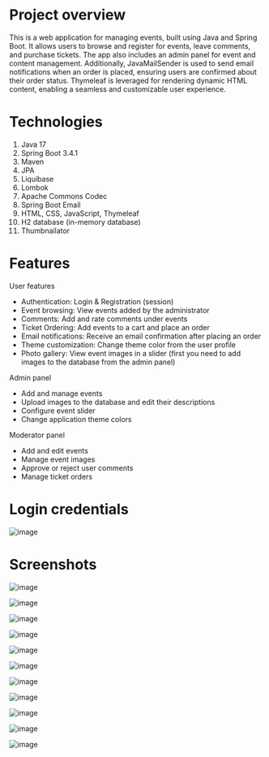 # Project overview
This is a web application for managing events, built using Java and Spring Boot. It allows users to browse and register for events, leave comments, and purchase tickets. The app also includes an admin panel for event and content management. Additionally, JavaMailSender is used to send email notifications when an order is placed, ensuring users are confirmed about their order status. Thymeleaf is leveraged for rendering dynamic HTML content, enabling a seamless and customizable user experience.
 
# Technologies
1. Java 17
2. Spring Boot 3.4.1
3. Maven
4. JPA
5. Liquibase
6. Lombok
7. Apache Commons Codec
8. Spring Boot Email
9. HTML, CSS, JavaScript, Thymeleaf
10. H2 database (in-memory database)
11. Thumbnailator

# Features
User features
- Authentication: Login & Registration (session)
- Event browsing: View events added by the administrator
- Comments: Add and rate comments under events
- Ticket Ordering: Add events to a cart and place an order
- Email notifications: Receive an email confirmation after placing an order
- Theme customization: Change theme color from the user profile
- Photo gallery: View event images in a slider (first you need to add images to the database from the admin panel)

Admin panel
- Add and manage events
- Upload images to the database and edit their descriptions
- Configure event slider
- Change application theme colors

Moderator panel
- Add and edit events
- Manage event images
- Approve or reject user comments
- Manage ticket orders

# Login credentials

![image](https://github.com/user-attachments/assets/d4e80108-c465-4c6a-a6cc-49fcd75c72a3)

# Screenshots

![image](https://github.com/user-attachments/assets/c3f04f34-d906-4448-acd0-bdb5799c64f6)

![image](https://github.com/user-attachments/assets/b0ef5ca6-cad4-4719-947f-2948ad703e8d)

![image](https://github.com/user-attachments/assets/853f7cbf-9869-42a0-8ce9-f546d4ae9803)

![image](https://github.com/user-attachments/assets/7ae10897-5654-448b-8e68-77c644798734)

![image](https://github.com/user-attachments/assets/21ef1cdd-144e-4f0c-8dd9-257ef6585571)

![image](https://github.com/user-attachments/assets/eb736aef-68cd-4bd6-85ac-1e99bd498a49)

![image](https://github.com/user-attachments/assets/e46ee028-c923-4e53-bbdf-f39a5c8b1afa)

![image](https://github.com/user-attachments/assets/0a8d8ba7-58fe-4eb5-aa8d-51e70c09015e)

![image](https://github.com/user-attachments/assets/22d88096-5d5b-4fd3-b188-5d5a642cccd9)

![image](https://github.com/user-attachments/assets/521fc063-9040-429f-b9d2-ac7adb0c5cf7)

![image](https://github.com/user-attachments/assets/07f49af9-f998-485e-8b4f-894661d10443)

